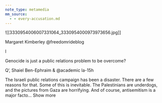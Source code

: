 ```yaml
---
note_type: metamedia
mm_source:
  - - every-accusation.md
---
```


![[3330954006007331064_3330954000973973656.jpg]]

Margaret Kimberley
@freedomrideblog

I

Genocide is just a public relations problem to be
overcome?

Q‘, Shaiel Ben-Ephraim & @academic la-15h

The Israeli public relations campaign has been a
disaster. There are a few reasons for that. Some of
this is inevitable. The Palestinians are underdogs,
and the pictures from Gaza are horrifying. And of
course, antisemitism is a major facto... Show more

